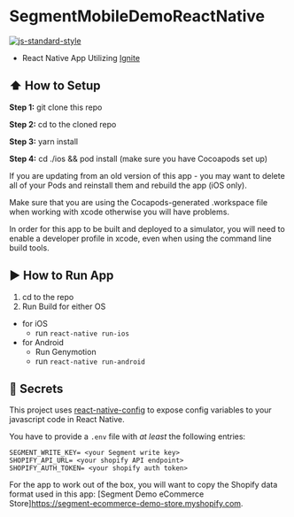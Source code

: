 #  SegmentMobileDemoReactNative
[![js-standard-style](https://img.shields.io/badge/code%20style-standard-brightgreen.svg?style=flat)](http://standardjs.com/)

* React Native App Utilizing [Ignite](https://github.com/infinitered/ignite)

## :arrow_up: How to Setup

**Step 1:** git clone this repo

**Step 2:** cd to the cloned repo

**Step 3:** yarn install

**Step 4:** cd ./ios && pod install (make sure you have Cocoapods set up)

If you are updating from an old version of this app - you may want to delete all of your Pods and reinstall them and rebuild the app (iOS only).

Make sure that you are using the Cocapods-generated .workspace file when working with xcode otherwise you will have problems.

In order for this app to be built and deployed to a simulator, you will need to enable a developer profile in xcode, even when using the command line build tools.

## :arrow_forward: How to Run App

1. cd to the repo
2. Run Build for either OS
  * for iOS
    * run `react-native run-ios`
  * for Android
    * Run Genymotion
    * run `react-native run-android`

## :closed_lock_with_key: Secrets

This project uses [react-native-config](https://github.com/luggit/react-native-config) to expose config variables to your javascript code in React Native.

You have to provide a `.env` file with *at least* the following entries:

```
SEGMENT_WRITE_KEY= <your Segment write key>
SHOPIFY_API_URL= <your shopify API endpoint>
SHOPIFY_AUTH_TOKEN= <your shopify auth token>
```

For the app to work out of the box, you will want to copy the Shopify data format used in this app: [Segment Demo eCommerce Store]https://segment-ecommerce-demo-store.myshopify.com.
